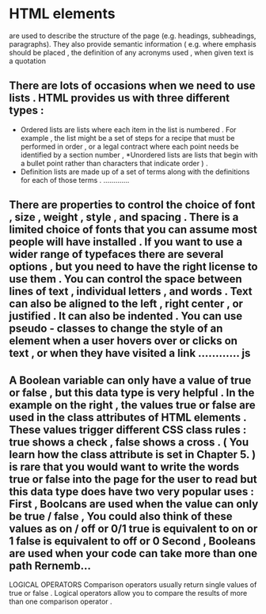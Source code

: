  # HTML elements
  are used to describe the structure of the page (e.g. headings, subheadings, paragraphs).  They also provide semantic information ( e.g. where emphasis should be placed , the definition of any acronyms used , when given text is a quotation

 ## There are lots of occasions when we need to use lists . HTML provides us with three different types :
 * Ordered lists are lists where each item in the list is numbered . For example , the list might be a set of steps for a recipe that must be performed in order , or a legal contract where each point needs be identified by a section number , *Unordered lists are lists that begin with a bullet point rather than characters that indicate order ) . 
 * Definition lists are made up of a set of terms along with the definitions for each of those terms .
 .............


 There are properties to control the choice of font , size , weight , style , and spacing . There is a limited choice of fonts that you can assume most people will have installed . If you want to use a wider range of typefaces there are several options , but you need to have the right license to use them . You can control the space between lines of text , individual letters , and words . Text can also be aligned to the left , right center , or justified . It can also be indented . You can use pseudo - classes to change the style of an element when a user hovers over or clicks on text , or when they have visited a link
 ............
 js 
 ----------
‏A Boolean variable can only have a value of true or false , but this data type is very helpful . In the example on the right , the values true or false are used in the class attributes of HTML elements . These values trigger different CSS class rules : true shows a check , false shows a cross . ( You learn how the class attribute is set in Chapter 5. ) is rare that you would want to write the words true or false into the page for the user to read but this data type does have two very popular uses : First , Boolcans are used when the value can only be true / false , You could also think of these values as on / off or 0/1 true is equivalent to on or 1 false is equivalent to off or 0 Second , Booleans are used when your code can take more than one path Rernemb…
 -----------
‏LOGICAL OPERATORS Comparison operators usually return single values of true or false . Logical operators allow you to compare the results of more than one comparison operator .